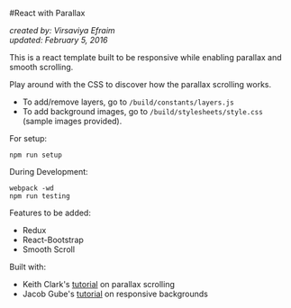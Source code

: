 #React with Parallax

*created by: Virsaviya Efraim*  
*updated: February 5, 2016*

This is a react template built to be responsive while enabling parallax and smooth scrolling.  

Play around with the CSS to discover how the parallax scrolling works.

* To add/remove layers, go to `/build/constants/layers.js`
* To add background images, go to `/build/stylesheets/style.css` (sample images provided).

For setup:

    npm run setup

During Development:

    webpack -wd
    npm run testing


Features to be added:  
* Redux
* React-Bootstrap
* Smooth Scroll

Built with:  
*  Keith Clark's [tutorial](http://keithclark.co.uk/articles/pure-css-parallax-websites/) on parallax scrolling
* Jacob Gube's [tutorial](http://sixrevisions.com/css/responsive-background-image/) on responsive backgrounds